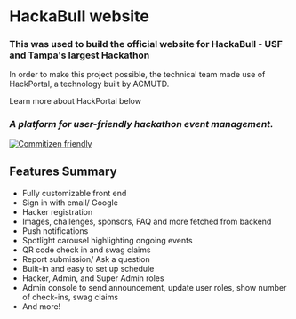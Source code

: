 # HackaBull website

### This was used to build the official website for HackaBull - USF and Tampa's largest Hackathon

In order to make this project possible, the technical team made use of HackPortal, a technology built by ACMUTD.

Learn more about HackPortal below


### _A platform for user-friendly hackathon event management._  

[![Commitizen friendly](https://img.shields.io/badge/commitizen-friendly-brightgreen.svg)](http://commitizen.github.io/cz-cli/)


## Features Summary
- Fully customizable front end  
- Sign in with email/ Google  
- Hacker registration   
- Images, challenges, sponsors, FAQ and more fetched from backend  
- Push notifications  
- Spotlight carousel highlighting ongoing events  
- QR code check in and swag claims  
- Report submission/ Ask a question  
- Built-in and easy to set up schedule  
- Hacker, Admin, and Super Admin roles  
- Admin console to send announcement, update user roles, show number of check-ins, swag claims
- And more!
